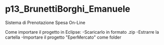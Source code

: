 # p13_BrunettiBorghi_Emanuele

Sistema di Prenotazione Spesa On-Line

Come importare il progetto in Eclipse:
-Scaricarlo in formato .zip
-Estrarre la cartella
-Importare il progetto "EperMercato" come folder
